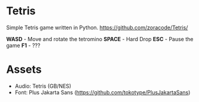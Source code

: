 # Tetris

Simple Tetris game written in Python.
https://github.com/zoracode/Tetris/

**WASD** - Move and rotate the tetromino
**SPACE** - Hard Drop
**ESC** - Pause the game
**F1** - ???

# Assets

- Audio: Tetris (GB/NES)
- Font: Plus Jakarta Sans (https://github.com/tokotype/PlusJakartaSans)
